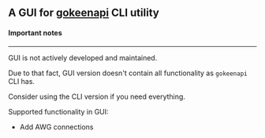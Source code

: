 ## A GUI for [gokeenapi](https://github.com/Noksa/gokeenapi) CLI utility

#### Important notes

---

GUI is not actively developed and maintained.

Due to that fact, GUI version doesn't contain all functionality as `gokeenapi` CLI has.

Consider using the CLI version if you need everything.

Supported functionality in GUI:
* Add AWG connections 


